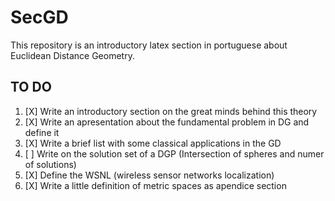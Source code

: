 # SecGD
This repository is an introductory latex section in portuguese about Euclidean Distance Geometry.


## TO DO

1. [X] Write an introductory section on the great minds behind this theory
2. [X] Write an apresentation about the fundamental problem in DG and define it
3. [X] Write a brief list with some classical applications in the GD
4. [ ] Write on the solution set of a DGP (Intersection of spheres and numer of solutions)
5. [X] Define the WSNL (wireless sensor networks localization)
6. [X] Write a little definition of metric spaces as apendice section
